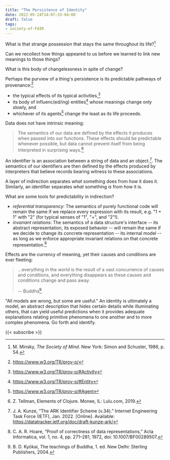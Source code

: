 ```yaml
---
title: "The Persistence of Identity"
date: 2022-05-24T14:07:33-04:00
draft: false
tags:
- society-of-FAIR
---
```


What is that strange possession that stays the same throughout its life?[^som]

Can we recollect how things appeared to us before we learned to link new meanings to those things?

What is this body of changelessness in spite of change?

Perhaps the purview of a thing's persistence is its predictable pathways of provenance:[^prov-o]

* the typical effects of its typical activities,[^prov-act]
* its body of influenc(ed/ing) entities[^prov-ent] whose meanings change only slowly, and
* whichever of its agents[^prov-age] change the least as its life proceeds.

Data does not have intrinsic meaning:

> The semantics of our data are defined by the effects it produces when passed into our functions. These effects should be predictable whenever possible, but data cannot prevent itself from being interpreted in surprising ways.[^eoc]

An identifier is an association between a string of data and an object.[^ark]. The semantics of our identifiers are then defined by the effects produced by interpreters that believe records bearing witness to these associations.

A layer of indirection separates *what* something does from *how* it does it. Similarly, an identifier separates *what* something *is* from *how* it is.

What are some tools for predictability in indirection?

* *referential transparency*: The semantics of purely functional code will remain the same if we replace every expression with its result, e.g. "1 + 1" with "2" (for typical senses of "1", "+", and "2"!).
* *invariant relations*: The semantics of a data structure's interface -- its abstract representation, its exposed behavior -- will remain the same if we decide to change its concrete representation -- its internal model -- as long as we enforce appropriate invariant relations on that concrete representation.[^hoare]

Effects are the currency of meaning, yet their causes and conditions are ever fleeting:

> ...everything in the world is the result of a vast concurrence of causes and conditions, and everything disappears as these causes and conditions change and pass away.
> 
> -- Buddha[^buddha]

"All models are wrong, but some are useful." An identity is ultimately a model, an abstract description that hides certain details while illuminating others, that can yield useful predictions when it provides adequate explanations relating primitive phenomena to one another and to more complex phenomena. Go forth and identify.

[^som]: M. Minsky, *The Society of Mind*. New York: Simon and Schuster, 1986, p. 54.
[^prov-o]: https://www.w3.org/TR/prov-o/
[^prov-act]: https://www.w3.org/TR/prov-o/#Activity
[^prov-ent]: https://www.w3.org/TR/prov-o/#Entity
[^prov-age]: https://www.w3.org/TR/prov-o/#Agent
[^eoc]: Z. Tellman, Elements of Clojure. Monee, IL: Lulu.com, 2019.
[^ark]: J. A. Kunze, “The ARK Identifier Scheme (v.34).” Internet Engineering Task Force (IETF), Jan. 2022. [Online]. Available: https://datatracker.ietf.org/doc/draft-kunze-ark/
[^hoare]: C. A. R. Hoare, “Proof of correctness of data representations,” Acta Informatica, vol. 1, no. 4, pp. 271–281, 1972, doi: 10.1007/BF00289507.
[^buddha]: B. D. Kyōkai, The teachings of Buddha, 1. ed. New Delhi: Sterling Publishers, 2004.

{{< subscribe >}}